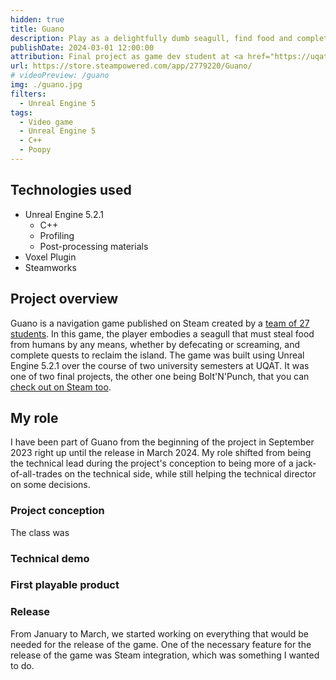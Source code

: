```yaml
---
hidden: true
title: Guano
description: Play as a delightfully dumb seagull, find food and complete quests to help free the Grand Masters and gain their powers.
publishDate: 2024-03-01 12:00:00
attribution: Final project as game dev student at <a href="https://uqat.ca">UQAT</a>
url: https://store.steampowered.com/app/2779220/Guano/
# videoPreview: /guano
img: ./guano.jpg
filters:
  - Unreal Engine 5
tags:
  - Video game
  - Unreal Engine 5
  - C++
  - Poopy
---
```


## Technologies used

- Unreal Engine 5.2.1
  - C++
  - Profiling
  - Post-processing materials
- Voxel Plugin
- Steamworks

## Project overview

Guano is a navigation game published on Steam created by a [team of 27 students](https://guanothegame.com/credits.html). In this game, the player embodies a seagull that must steal food from humans by any means, whether by defecating or screaming, and complete quests to reclaim the island. The game was built using Unreal Engine 5.2.1 over the course of two university semesters at UQAT. It was one of two final projects, the other one being Bolt'N'Punch, that you can [check out on Steam too](https://store.steampowered.com/app/2779390/BoltNPunch/).

## My role

I have been part of Guano from the beginning of the project in September 2023 right up until the release in March 2024. My role shifted from being the technical lead during the project's conception to being more of a jack-of-all-trades on the technical side, while still helping the technical director on some decisions.

### Project conception

The class was

### Technical demo

### First playable product

### Release

From January to March, we started working on everything that would be needed for the release of the game. One of the necessary feature for the release of the game was Steam integration, which was something I wanted to do.
